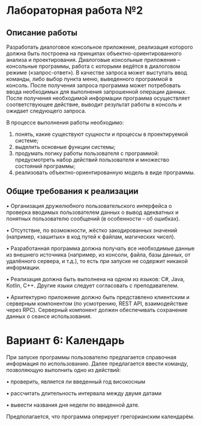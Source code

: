 # Лабораторная работа №2
## Описание работы
Разработать диалоговое консольное приложение, реализация которого должна быть построена на принципах
объектно-ориентированного анализа и проектирования. Диалоговые консольные приложения – консольные
программы, работа с которыми ведётся в диалоговом режиме («запрос-ответ»). В качестве запроса может
выступать ввод команды, либо выбор пункта меню, выведенного программой в консоль. После получения
запроса программа может потребовать ввода необходимых для выполнения запрошенной операции данных.
После получения необходимой информации программа осуществляет соответствующее действие, выводит
результат работы в консоль и ожидает следующего запроса.

В процессе выполнения работы необходимо:

1. понять, какие существуют сущности и процессы в проектируемой системе;
2. выделить основные функции системы;
3. продумать логику работы пользователя с программой: предусмотреть набор действий пользователя и
   множество состояний программы;
4. реализовать объектно-ориентированную модель в виде программы.

## Общие требования к реализации

   • Организация дружелюбного пользовательского интерфейса
   o проверка вводимых пользователем данных
   o вывод адекватных и понятных пользователю сообщений (в особенности – об ошибках).

   • Отсутствие, по возможности, жёстко закодированных значений (например, «зашитых» в код путей к
   файлам, магических чисел).

   • Разработанная программа должна получать все необходимые данные из внешнего источника
   (например, из консоли, файла, базы данных, от удалённого сервера, и т.д.), то есть при запуске не
   содержит никакой информации.

   • Реализация должна быть выполнена на одном из языков: C#, Java, Kotlin, C++. Другие языки следует
   согласовать с преподавателем.

   • Архитектурно приложение должно быть представлено клиентским и серверным компонентом (по
   усмотрению, REST API, взаимодействие через RPC). Серверный компонент должен обеспечивать
   сохранение данных о сеансе использования.

# Вариант 6: Календарь

   При запуске программы пользователю предлагается справочная информация по использованию. Далее
   предлагается ввести команду, позволяющую выполнить одно из действий:

   • проверить, является ли введенный год високосным

   • рассчитать длительность интервала между двумя датами

   • вывести названия дня недели по введенной дате.

   Предполагается, что программа оперирует грегорианским календарём.